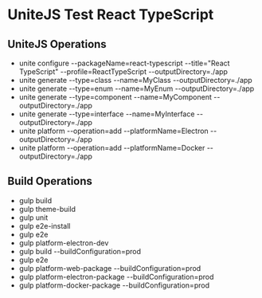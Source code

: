 # UniteJS Test React TypeScript

## UniteJS Operations

* unite configure --packageName=react-typescript --title="React TypeScript" --profile=ReactTypeScript --outputDirectory=./app
* unite generate --type=class --name=MyClass --outputDirectory=./app
* unite generate --type=enum --name=MyEnum --outputDirectory=./app
* unite generate --type=component --name=MyComponent --outputDirectory=./app
* unite generate --type=interface --name=MyInterface --outputDirectory=./app
* unite platform --operation=add --platformName=Electron --outputDirectory=./app
* unite platform --operation=add --platformName=Docker --outputDirectory=./app

## Build Operations

* gulp build
* gulp theme-build
* gulp unit
* gulp e2e-install
* gulp e2e
* gulp platform-electron-dev
* gulp build --buildConfiguration=prod
* gulp e2e
* gulp platform-web-package --buildConfiguration=prod
* gulp platform-electron-package --buildConfiguration=prod
* gulp platform-docker-package --buildConfiguration=prod
